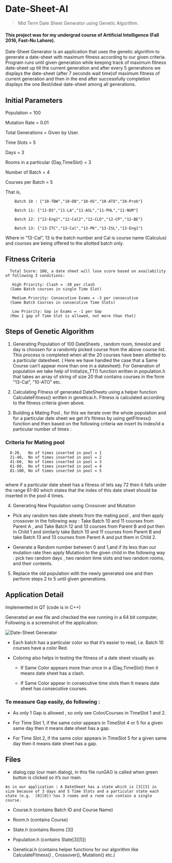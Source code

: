 # Date-Sheet-AI

>Mid Term Date Sheet Generator using Genetic Algorithm. 

  #### This project was for my undergrad course of Artificial Intelligence (Fall 2016, Fast-Nu Lahore).

Date-Sheet Generator is an application that uses the genetic algorithm to generate a date-sheet with maximum fitness according to our given criteria. Program runs until given generation while keeping track of maximum fitness date-sheet up till the current generation and after every 5 generations we displays the date-sheet (after 7 seconds wait time)of maximum fitness of current generation and then in the end after successfully completion displays the one Best/ideal date-sheet among all generations.

## Initial Parameters

Population = 100

Mutation Rate = 0.01

Total Generations = Given by User.

Time Slots = 5

Days = 3

Rooms in a particular {Day,TimeSlot} = 3

Number of Batch = 4 

Courses per Batch = 5 

That is, 
```
    Batch 10 : {"10-TBW","10-DB","10-OS","10-ATO","10-Prob"}

    Batch 11: {"11-DS","11-LA","11-ASL","11-PHL","11-NUM"}

    Batch 12: {"12-Eng2","12-Cal2","12-CLD","12-CP","12-BE"}

    Batch 13: {"13-ITC","13-Cal","13-PK","13-ISL","13-Eng1"}
   ```

Where in “13-Cal”, 13 is the batch number and Cal is course name (Calculus) and courses are being offered to the allotted batch only.

## Fitness Criteria

```
  Total Score: 100, a date sheet will lose score based on availability of following 3 conditions:

   High Priority: Clash = -30 per clash
  (Same Batch courses in single Time Slot)

   Medium Priority: Consecutive Exams = -3 per consecutive
  (Same Batch Courses in consecutive Time Slots)

   Low Priority: Gap in Exams = -1 per Gap
  (Max 1 gap of Time Slot is allowed, not more than that)
```

## Steps of Genetic Algorithm

1.	Generating Population of 100 DateSheets , random room, timeslot and day is choosen for a randomly picked course from the above course list. This process is completed when all the 20 courses have been allotted to a particular datesheet. ( Here we have handled the case that a Same Course can’t appear more than one in a datesheet). 
For Generation of population we take help of Initialize_TT() function written in population.h that takes an array of string of size 20 that contains courses in the form “13-Cal”, “10-ATO” etc.

2.	Calculating Fitness of generated DateSheets using a helper function CalculateFitness() written in geneticai.h. Fitness is calculated according to the fitness criteria given above.

3.	Building a Mating Pool , for this we iterate over the whole population and for a particular date sheet we get it’s fitness by using getFitness() function and then based on the following criteria we insert its index/id a particular number of times :

### Criteria for Mating pool
```
  0-20,   No of times inserted in pool = 1
  21-40,  No of times inserted in pool = 2
  41-60,  No of times inserted in pool = 3
  61-80,  No of times inserted in pool = 4
  81-100, No of times inserted in pool = 5
   
   ```
where if a particular date sheet has a fitness of lets say 72 then it falls under the range 61-80 which states that the index of this date sheet should be inserted in the pool 4 times. 

4.	Generating New Population using Crossover and Mutation
  * Pick any random two date sheets from the mating pool , and then apply crossover in the following way : Take Batch 10 and 11 courses from Parent A , and Take Batch 12 and 13 courses from Parent B and put then in Child 1 and similarly take Batch 10 and 11 courses from Parent B and take Batch 13 and 13 courses from Parent A and put them in Child 2. 
  
  * Generate a Random number between 0 and 1,and if its less than our mutation rate then apply Mutation to the given child in the following way : pick two random days , two random time slots and two random rooms, and their contents.

5.	Replace the old population with the newly generated one and then perform steps 2 to 5 until given generations.

## Application Detail

Implemented in QT (code is in C++)

Generated an exe file and checked the exe running in a 64 bit computer, Following is a screenshot of the application: 

![Date-Sheet Generator](https://image.ibb.co/dfa4ZG/aiproject.png)

* Each batch has a particular color so that it’s easier to read, i.e. Batch 10 courses have a color Red.

* Coloring also helps in testing the fitness of a date sheet visually as:

  * If Same Color appears more than once in a {Day,TimeSlot} then it means date sheet has a clash.

  * If Same Color appear in consecutive time slots then It means date sheet has consecutive courses.

### To measure Gap easily, do following :

  * As only 1 Gap is allowed , so only see Color/Courses in TimeSlot 1 and 2. 
  
  * For Time Slot 1, if the same color appears in TimeSlot 4 or 5 for a given same day then it means date sheet has a gap.
  
  * For Time Slot 2, if the same color appears in TimeSlot 5 for a given same day then it means date sheet has a gap.

## Files

* dialog.cpp (our main dialog), in this file runGA() is called when green button is clicked so it’s our main.

```
As in our application : A DateSheet has a state which is [3][5] in size because of 3 days and 5 Time Slots and a particular state each state (e.g.  [0][0]) has 3 rooms and a room can contain a single course.
```

* Course.h (contains Batch ID and Course Name)

* Room.h (contains Course)

* State.h (contains Rooms [3])

* Population.h (contains State[3][5]) 

* Geneticai.h  (contains helper functions for our algorithm like CalculateFitness() , Crossover(), Mutation() etc.)


